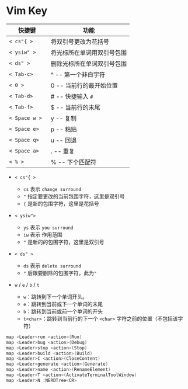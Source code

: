 # Vim Key

| 快捷键            | 功能             |
|----------------|----------------| 
| `< cs"{ >`     | 将双引号更改为花括号     |
| `< ysiw" >`    | 将光标所在单词用双引号包围  |
| `< ds" >`      | 删除光标所在单词双引号包围  |
| `< Tab-c> `    | ^ -- 第一个非白字符   |
| `< 0 > `       | 0 -- 当前行的最开始位置 |
| `< Tab-d> `    | # -- 快捷输入 `#`  |
| `< Tab-f> `    | $ -- 当前行的末尾    |
| `< Space w > ` | y -- 复制        |
| `< Space e> `  | p -- 粘贴        |
| `< Space q> `  | u -- 回退        |
| `< Space a> `  | . -- 重复        |
| `< % > `       | % -- 下个匹配符     |


- `< cs"{ >`
  - `cs` 表示 `change surround`
  - `"` 指定要更改的当前包围字符，这里是双引号
  - `{` 是新的包围字符，这里是花括号

- `< ysiw">`
  - `ys` 表示 `you surround`
  - `iw` 表示 作用范围
  - `"`  是新的的包围字符，这里是双引号

- `< ds" >`
  - `ds` 表示 `delete surround`
  - `"`  后跟要删除的包围字符，此为`"`

- `w` / `e` / `b` / `t`
  - `w`：跳转到下一个单词开头。
  - `e`：跳转到当前或下一个单词的末尾
  - `b`：跳转到当前或前一个单词的开头
  - `t<char>`：跳转到当前行的下一个 `<char>` 字符之前的位置（不包括该字符）

```Bash
map <Leader>run <action>(Run)
map <Leader>bug <action>(Debug)
map <Leader>stop <action>(Stop)
map <Leader>build <action>(Build)
map <Leader>C <action>(CloseContent)
map <Leader>generate <action>(Generate)
map <Leader>name <action>(RenameElement)
map <Leader>T <action>(ActivateTerminalToolWindow)
map <Leader>N :NERDTree<CR>
```